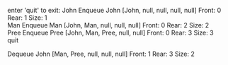 enter 'quit' to exit: 
John
Enqueue John
[John, null, null, null, null] Front: 0 Rear: 1 Size: 1   
Man
Enqueue Man
[John, Man, null, null, null] Front: 0 Rear: 2 Size: 2   
Pree
Enqueue Pree
[John, Man, Pree, null, null] Front: 0 Rear: 3 Size: 3   
quit

Dequeue John
[Man, Pree, null, null, null] Front: 1 Rear: 3 Size: 2  
